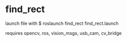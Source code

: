 # find_rect

launch file with
$ roslaunch find_rect find_rect.launch



requires opencv, ros, vision_msgs, usb_cam, cv_bridge
